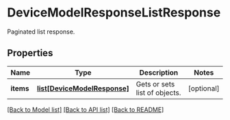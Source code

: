 # DeviceModelResponseListResponse

Paginated list response.
## Properties
Name | Type | Description | Notes
------------ | ------------- | ------------- | -------------
**items** | [**list[DeviceModelResponse]**](DeviceModelResponse.md) | Gets or sets list of objects. | [optional] 

[[Back to Model list]](../README.md#documentation-for-models) [[Back to API list]](../README.md#documentation-for-api-endpoints) [[Back to README]](../README.md)


